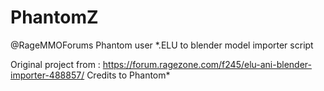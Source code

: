 # PhantomZ
@RageMMOForums Phantom user *.ELU to blender model importer script 

Original project from : https://forum.ragezone.com/f245/elu-ani-blender-importer-488857/
Credits to Phantom* 
